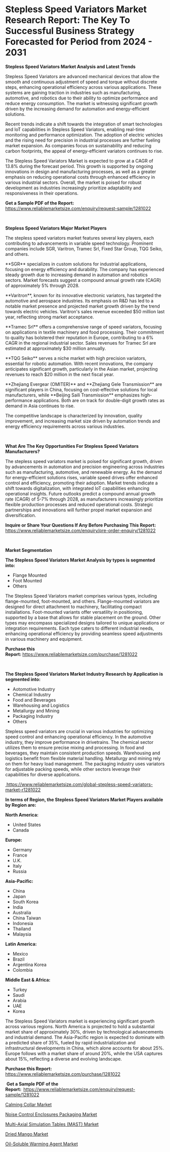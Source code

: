 <p><h1>Stepless Speed Variators Market Research Report: The Key To Successful Business Strategy Forecasted for Period from 2024 - 2031</h1></p><p><strong>Stepless Speed Variators Market Analysis and Latest Trends</strong></p>
<p><p>Stepless Speed Variators are advanced mechanical devices that allow the smooth and continuous adjustment of speed and torque without discrete steps, enhancing operational efficiency across various applications. These systems are gaining traction in industries such as manufacturing, automotive, and robotics due to their ability to optimize performance and reduce energy consumption. The market is witnessing significant growth driven by the increasing demand for automation and energy-efficient solutions.</p><p>Recent trends indicate a shift towards the integration of smart technologies and IoT capabilities in Stepless Speed Variators, enabling real-time monitoring and performance optimization. The adoption of electric vehicles and the rising need for precision in industrial processes are further fueling market expansion. As companies focus on sustainability and reducing carbon footprints, the appeal of energy-efficient variators continues to rise.</p><p>The Stepless Speed Variators Market is expected to grow at a CAGR of 13.8% during the forecast period. This growth is supported by ongoing innovations in design and manufacturing processes, as well as a greater emphasis on reducing operational costs through enhanced efficiency in various industrial sectors. Overall, the market is poised for robust development as industries increasingly prioritize adaptability and responsiveness in their operations.</p></p>
<p><strong>Get a Sample PDF of the Report:&nbsp;</strong> <a href="https://www.reliablemarketsize.com/enquiry/request-sample/1281022?utm_campaign=1105&utm_medium=2&utm_source=Github&utm_content=ia&utm_term=30092024&utm_id=stepless-speed-variators">https://www.reliablemarketsize.com/enquiry/request-sample/1281022</a></p>
<p>&nbsp;</p>
<p><strong>Stepless Speed Variators Major Market Players</strong></p>
<p><p>The stepless speed variators market features several key players, each contributing to advancements in variable speed technology. Prominent companies include SGR, Varitron, Tramec Srl, Fixed Star Group, TQG Seiko, and others.</p><p>**SGR** specializes in custom solutions for industrial applications, focusing on energy efficiency and durability. The company has experienced steady growth due to increasing demand in automation and robotics sectors. Market forecasts suggest a compound annual growth rate (CAGR) of approximately 5% through 2028.</p><p>**Varitron**, known for its innovative electronic variators, has targeted the automotive and aerospace industries. Its emphasis on R&D has led to a notable market presence and projected market growth driven by the trend towards electric vehicles. Varitron's sales revenue exceeded $50 million last year, reflecting strong market acceptance.</p><p>**Tramec Srl** offers a comprehensive range of speed variators, focusing on applications in textile machinery and food processing. Their commitment to quality has bolstered their reputation in Europe, contributing to a 6% CAGR in the regional industrial sector. Sales revenues for Tramec Srl are estimated at approximately $30 million annually.</p><p>**TQG Seiko** serves a niche market with high precision variators, essential for robotic automation. With recent innovations, the company anticipates significant growth, particularly in the Asian market, projecting revenues to reach $20 million in the next fiscal year.</p><p>**Zhejiang Evergear (OMITER)** and **Zhejiang Gele Transmission** are significant players in China, focusing on cost-effective solutions for local manufacturers, while **Beijing Saili Transmission** emphasizes high-performance applications. Both are on track for double-digit growth rates as demand in Asia continues to rise.</p><p>The competitive landscape is characterized by innovation, quality improvement, and increasing market size driven by automation trends and energy efficiency requirements across various industries.</p></p>
<p>&nbsp;</p>
<p><strong>What Are The Key Opportunities For Stepless Speed Variators Manufacturers?</strong></p>
<p><p>The stepless speed variators market is poised for significant growth, driven by advancements in automation and precision engineering across industries such as manufacturing, automotive, and renewable energy. As the demand for energy-efficient solutions rises, variable speed drives offer enhanced control and efficiency, promoting their adoption. Market trends indicate a shift towards digitalization, with integrated IoT capabilities enhancing operational insights. Future outlooks predict a compound annual growth rate (CAGR) of 5-7% through 2028, as manufacturers increasingly prioritize flexible production processes and reduced operational costs. Strategic partnerships and innovations will further propel market expansion and diversification.</p></p>
<p><strong>Inquire or Share Your Questions If Any Before Purchasing This Report:</strong> <a href="https://www.reliablemarketsize.com/enquiry/pre-order-enquiry/1281022?utm_campaign=1105&utm_medium=2&utm_source=Github&utm_content=ia&utm_term=30092024&utm_id=stepless-speed-variators">https://www.reliablemarketsize.com/enquiry/pre-order-enquiry/1281022</a></p>
<p>&nbsp;</p>
<p><strong>Market Segmentation</strong></p>
<p><strong>The Stepless Speed Variators Market Analysis by types is segmented into:</strong></p>
<p><ul><li>Flange Mounted</li><li>Foot Mounted</li><li>Others</li></ul></p>
<p><p>The Stepless Speed Variators market comprises various types, including flange-mounted, foot-mounted, and others. Flange-mounted variators are designed for direct attachment to machinery, facilitating compact installations. Foot-mounted variants offer versatility in positioning, supported by a base that allows for stable placement on the ground. Other types may encompass specialized designs tailored to unique applications or integration requirements. Each type caters to different industrial needs, enhancing operational efficiency by providing seamless speed adjustments in various machinery and equipment.</p></p>
<p><strong>Purchase this Report:&nbsp;</strong><a href="https://www.reliablemarketsize.com/purchase/1281022?utm_campaign=1105&utm_medium=2&utm_source=Github&utm_content=ia&utm_term=30092024&utm_id=stepless-speed-variators">https://www.reliablemarketsize.com/purchase/1281022</a></p>
<p>&nbsp;</p>
<p><strong>The Stepless Speed Variators Market Industry Research by Application is segmented into:</strong></p>
<p><ul><li>Aotomotive Industry</li><li>Chemical Industry</li><li>Food and Beverages</li><li>Warehousing and Logistics</li><li>Metallurgy and Mining</li><li>Packaging Industry</li><li>Others</li></ul></p>
<p><p>Stepless speed variators are crucial in various industries for optimizing speed control and enhancing operational efficiency. In the automotive industry, they improve performance in drivetrains. The chemical sector utilizes them to ensure precise mixing and processing. In food and beverages, they maintain consistent production speeds. Warehousing and logistics benefit from flexible material handling. Metallurgy and mining rely on them for heavy load management. The packaging industry uses variators for adjustable packing speeds, while other sectors leverage their capabilities for diverse applications.</p></p>
<p><a href="https://www.reliablemarketsize.com/global-stepless-speed-variators-market-r1281022?utm_campaign=1105&utm_medium=2&utm_source=Github&utm_content=ia&utm_term=30092024&utm_id=stepless-speed-variators">&nbsp;https://www.reliablemarketsize.com/global-stepless-speed-variators-market-r1281022</a></p>
<p><strong>In terms of Region, the Stepless Speed Variators Market Players available by Region are:</strong></p>
<p>
    <p> <strong> North America: </strong>
        <ul>
            <li>United States</li>
            <li>Canada</li>
        </ul>
        </p> 
    <p> <strong> Europe: </strong>
        <ul>
            <li>Germany</li>
            <li>France</li>
            <li>U.K.</li>
            <li>Italy</li>
            <li>Russia</li>
        </ul>
        </p> 
    <p> <strong> Asia-Pacific: </strong>
        <ul>
            <li>China</li>
            <li>Japan</li>
            <li>South Korea</li>
            <li>India</li>
            <li>Australia</li>
            <li>China Taiwan</li>
            <li>Indonesia</li>
            <li>Thailand</li>
            <li>Malaysia</li>
        </ul>
        </p> 
    <p> <strong> Latin America: </strong>
        <ul>
            <li>Mexico</li>
            <li>Brazil</li>
            <li>Argentina Korea</li>
            <li>Colombia</li>
        </ul>
        </p> 
    <p> <strong> Middle East & Africa: </strong>
        <ul>
            <li>Turkey</li>
            <li>Saudi</li>
            <li>Arabia</li>
            <li>UAE</li>
            <li>Korea</li>
        </ul>
    </p>
    </p>
<p><p>The Stepless Speed Variators market is experiencing significant growth across various regions. North America is projected to hold a substantial market share of approximately 30%, driven by technological advancements and industrial demand. The Asia-Pacific region is expected to dominate with a predicted share of 35%, fueled by rapid industrialization and infrastructural developments in China, which alone accounts for about 25%. Europe follows with a market share of around 20%, while the USA captures about 15%, reflecting a diverse and evolving landscape.</p></p>
<p><strong>Purchase this Report: </strong><a href="https://www.reliablemarketsize.com/purchase/1281022?utm_campaign=1105&utm_medium=2&utm_source=Github&utm_content=ia&utm_term=30092024&utm_id=stepless-speed-variators">https://www.reliablemarketsize.com/purchase/1281022</a></p>
<p>&nbsp;<strong>Get a Sample PDF of the Report:&nbsp;&nbsp;</strong><a href="https://www.reliablemarketsize.com/enquiry/request-sample/1281022?utm_campaign=1105&utm_medium=2&utm_source=Github&utm_content=ia&utm_term=30092024&utm_id=stepless-speed-variators">https://www.reliablemarketsize.com/enquiry/request-sample/1281022</a></p>
<p><strong></strong></p>
<p><p><a href="https://www.linkedin.com/pulse/calming-collar-market-global-trends-forecast-2024-2031-net-gather-kucbc?utm_campaign=1105&utm_medium=2&utm_source=Github&utm_content=ia&utm_term=30092024&utm_id=stepless-speed-variators">Calming Collar Market</a></p><p><a href="https://issuu.com/reportprime-2/docs/noise-control-enclosures-packaging-_6c51fd67d5fc25?utm_campaign=1105&utm_medium=2&utm_source=Github&utm_content=ia&utm_term=30092024&utm_id=stepless-speed-variators">Noise Control Enclosures Packaging Market</a></p><p><a href="https://github.com/NorbertYates/Market-Research-Report-List-7/blob/main/multi-axial-simulation-tables-mast-market.md?utm_campaign=1105&utm_medium=2&utm_source=Github&utm_content=ia&utm_term=30092024&utm_id=stepless-speed-variators">Multi-Axial Simulation Tables (MAST) Market</a></p><p><a href="https://www.linkedin.com/pulse/dried-mango-market-research-report-exploring-size-revenue-d27ne?utm_campaign=1105&utm_medium=2&utm_source=Github&utm_content=ia&utm_term=30092024&utm_id=stepless-speed-variators">Dried Mango Market</a></p><p><a href="https://issuu.com/reportprime-2/docs/oil-soluble-warming-agent-market-si_db2f9c985681b8?utm_campaign=1105&utm_medium=2&utm_source=Github&utm_content=ia&utm_term=30092024&utm_id=stepless-speed-variators">Oil-Soluble Warming Agent Market</a></p></p>